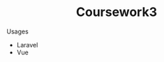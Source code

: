 <h1 align="center">Coursework3</h1>
<p>Usages</p>
<ul>
    <li><a>Laravel</a></li>
    <li><a>Vue</a></li>
</ul>

